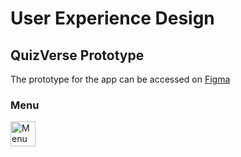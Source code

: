 # User Experience Design

## QuizVerse Prototype
The prototype for the app can be accessed on [Figma](https://www.figma.com/file/X8zAxXe8Cqsa6S7MBampSr/QuizVerse-Prototype?node-id=60%3A2&t=qclhIvsY1dBP1NDp-1)


### Menu
<img alt="Menu" width="40px" src="../ux-design/menu.png">

